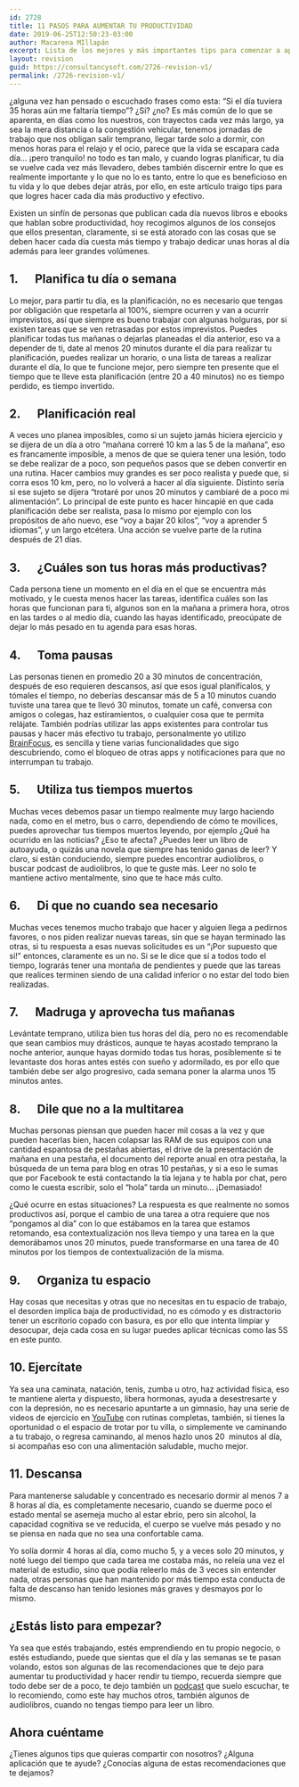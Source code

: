 ```yaml
---
id: 2728
title: 11 PASOS PARA AUMENTAR TU PRODUCTIVIDAD
date: 2019-06-25T12:50:23-03:00
author: Macarena MIllapán
excerpt: Lista de los mejores y más importantes tips para comenzar a aprovechar mejor el día y aumentar la productividad tanto en el trabajo como en el estudio.
layout: revision
guid: https://consultancysoft.com/2726-revision-v1/
permalink: /2726-revision-v1/
---
```

¿alguna vez han pensado o escuchado frases como esta: “Si el día tuviera 35 horas aún me faltaría tiempo”? ¿Si? ¿no? Es más común de lo que se aparenta, en días como los nuestros, con trayectos cada vez más largo, ya sea la mera distancia o la congestión vehicular, tenemos jornadas de trabajo que nos obligan salir temprano, llegar tarde solo a dormir, con menos horas para el relajo y el ocio, parece que la vida se escapara cada día… ¡pero tranquilo! no todo es tan malo, y cuando logras planificar, tu día se vuelve cada vez más llevadero, debes también discernir entre lo que es realmente importante y lo que no lo es tanto, entre lo que es beneficioso en tu vida y lo que debes dejar atrás, por ello, en este artículo traigo tips para que logres hacer cada día más productivo y efectivo.

Existen un sinfín de personas que publican cada día nuevos libros e ebooks que hablan sobre productividad, hoy recogimos algunos de los consejos que ellos presentan, claramente, si se está atorado con las cosas que se deben hacer cada día cuesta más tiempo y trabajo dedicar unas horas al día además para leer grandes volúmenes.

## 1.&nbsp;&nbsp;&nbsp;&nbsp;&nbsp; Planifica tu día o semana

Lo mejor, para partir tu día, es la planificación, no es necesario que tengas por obligación que respetarla al 100%, siempre ocurren y van a ocurrir imprevistos, así que siempre es bueno trabajar con algunas holguras, por si existen tareas que se ven retrasadas por estos imprevistos. Puedes planificar todas tus mañanas o dejarlas planeadas el día anterior, eso va a depender de ti, date al menos 20 minutos durante el día para realizar tu planificación, puedes realizar un horario, o una lista de tareas a realizar durante el día, lo que te funcione mejor, pero siempre ten presente que el tiempo que te lleve esta planificación (entre 20 a 40 minutos) no es tiempo perdido, es tiempo invertido.

## 2.&nbsp;&nbsp;&nbsp;&nbsp;&nbsp; Planificación real

A veces uno planea imposibles, como si un sujeto jamás hiciera ejercicio y se dijera de un día a otro “mañana correré 10 km a las 5 de la mañana”, eso es francamente imposible, a menos de que se quiera tener una lesión, todo se debe realizar de a poco, son pequeños pasos que se deben convertir en una rutina. Hacer cambios muy grandes es ser poco realista y puede que, si corra esos 10 km, pero, no lo volverá a hacer al día siguiente. Distinto sería si ese sujeto se dijera “trotaré por unos 20 minutos y cambiaré de a poco mi alimentación”. Lo principal de este punto es hacer hincapié en que cada planificación debe ser realista, pasa lo mismo por ejemplo con los propósitos de año nuevo, ese “voy a bajar 20 kilos”, “voy a aprender 5 idiomas”, y un largo etcétera. Una acción se vuelve parte de la rutina después de 21 días.

## 3.&nbsp;&nbsp;&nbsp;&nbsp;&nbsp; ¿Cuáles son tus horas más productivas?

Cada persona tiene un momento en el día en el que se encuentra más motivado, y le cuesta menos hacer las tareas, identifica cuáles son las horas que funcionan para ti, algunos son en la mañana a primera hora, otros en las tardes o al medio día, cuando las hayas identificado, preocúpate de dejar lo más pesado en tu agenda para esas horas.

## 4.&nbsp;&nbsp;&nbsp;&nbsp;&nbsp; Toma pausas

Las personas tienen en promedio 20 a 30 minutos de concentración, después de eso requieren descansos, así que esos igual planifícalos, y tómales el tiempo, no deberías descansar más de 5 a 10 minutos cuando tuviste una tarea que te llevó 30 minutos, tomate un café, conversa con amigos o colegas, haz estiramientos, o cualquier cosa que te permita relájate. También podrías utilizar las apps existentes para controlar tus pausas y hacer más efectivo tu trabajo, personalmente yo utilizo [BrainFocus](https://play.google.com/store/apps/details?id=com.AT.PomodoroTimer), es sencilla y tiene varias funcionalidades que sigo descubriendo, como el bloqueo de otras apps y notificaciones para que no interrumpan tu trabajo.

## 5.&nbsp;&nbsp;&nbsp;&nbsp;&nbsp; Utiliza tus tiempos muertos

Muchas veces debemos pasar un tiempo realmente muy largo haciendo nada, como en el metro, bus o carro, dependiendo de cómo te movilices, puedes aprovechar tus tiempos muertos leyendo, por ejemplo ¿Qué ha ocurrido en las noticias? ¿Eso te afecta? ¿Puedes leer un libro de autoayuda, o quizás una novela que siempre has tenido ganas de leer? Y claro, si están conduciendo, siempre puedes encontrar audiolibros, o buscar podcast de audiolibros, lo que te guste más. Leer no solo te mantiene activo mentalmente, sino que te hace más culto.

## 6.&nbsp;&nbsp;&nbsp;&nbsp;&nbsp; Di que no cuando sea necesario

Muchas veces tenemos mucho trabajo que hacer y alguien llega a pedirnos favores, o nos piden realizar nuevas tareas, sin que se hayan terminado las otras, si tu respuesta a esas nuevas solicitudes es un “¡Por supuesto que si!” entonces, claramente es un no. Si se le dice que sí a todos todo el tiempo, lograrás tener una montaña de pendientes y puede que las tareas que realices terminen siendo de una calidad inferior o no estar del todo bien realizadas.

## 7.&nbsp;&nbsp;&nbsp;&nbsp;&nbsp; Madruga y aprovecha tus mañanas

Levántate temprano, utiliza bien tus horas del día, pero no es recomendable que sean cambios muy drásticos, aunque te hayas acostado temprano la noche anterior, aunque hayas dormido todas tus horas, posiblemente si te levantaste dos horas antes estés con sueño y adormilado, es por ello que también debe ser algo progresivo, cada semana poner la alarma unos 15 minutos antes.

## 8.&nbsp;&nbsp;&nbsp;&nbsp;&nbsp; Dile que no a la multitarea

Muchas personas piensan que pueden hacer mil cosas a la vez y que pueden hacerlas bien, hacen colapsar las RAM de sus equipos con una cantidad espantosa de pestañas abiertas, el drive de la presentación de mañana en una pestaña, el documento del reporte anual en otra pestaña, la búsqueda de un tema para blog en otras 10 pestañas, y si a eso le sumas que por Facebook te está contactando la tía lejana y te habla por chat, pero como le cuesta escribir, solo el “hola” tarda un minuto… ¡Demasiado! 

¿Qué ocurre en estas situaciones? La respuesta es que realmente no somos productivos así, porque el cambio de una tarea a otra requiere que nos “pongamos al día” con lo que estábamos en la tarea que estamos retomando, esa contextualización nos lleva tiempo y una tarea en la que demorábamos unos 20 minutos, puede transformarse en una tarea de 40 minutos por los tiempos de contextualización de la misma.

## 9.&nbsp;&nbsp;&nbsp;&nbsp;&nbsp; Organiza tu espacio

Hay cosas que necesitas y otras que no necesitas en tu espacio de trabajo, el desorden implica baja de productividad, no es cómodo y es distractorio tener un escritorio copado con basura, es por ello que intenta limpiar y desocupar, deja cada cosa en su lugar puedes aplicar técnicas como las 5S en este punto.

## 10. Ejercítate

Ya sea una caminata, natación, tenis, zumba u otro, haz actividad física, eso te mantiene alerta y dispuesto, libera hormonas, ayuda a desestresarte y con la depresión, no es necesario apuntarte a un gimnasio, hay una serie de videos de ejercicio en [YouTube](https://www.youtube.com/results?search_query=rutina+de+ejercicios) con rutinas completas, también, si tienes la oportunidad o el espacio de trotar por tu villa, o simplemente ve caminando a tu trabajo, o regresa caminando, al menos hazlo unos 20  minutos al día, si acompañas eso con una alimentación saludable, mucho mejor. 

## 11. Descansa

Para mantenerse saludable y concentrado es necesario dormir al menos 7 a 8 horas al día, es completamente necesario, cuando se duerme poco el estado mental se asemeja mucho al estar ebrio, pero sin alcohol, la capacidad cognitiva se ve reducida, el cuerpo se vuelve más pesado y no se piensa en nada que no sea una confortable cama.

Yo solía dormir 4 horas al día, como mucho 5, y a veces solo 20 minutos, y noté luego del tiempo que cada tarea me costaba más, no releía una vez el material de estudio, sino que podía releerlo más de 3 veces sin entender nada, otras personas que han mantenido por más tiempo esta conducta de falta de descanso han tenido lesiones más graves y desmayos por lo mismo.

## ¿Estás listo para empezar?

Ya sea que estés trabajando, estés emprendiendo en tu propio negocio, o estés estudiando, puede que sientas que el día y las semanas se te pasan volando, estos son algunas de las recomendaciones que te dejo para aumentar tu productividad y hacer rendir tu tiempo, recuerda siempre que todo debe ser de a poco, te dejo también un [podcast](https://open.spotify.com/show/7A8d0BbJ6zp6soUz7EfzF1?si=al0temaQSkebBBy9fCzJOw) que suelo escuchar, te lo recomiendo, como este hay muchos otros, también algunos de audiolibros, cuando no tengas tiempo para leer un libro.

## Ahora cuéntame 

¿Tienes algunos tips que quieras compartir con nosotros? ¿Alguna aplicación que te ayude? ¿Conocías alguna de estas recomendaciones que te dejamos?